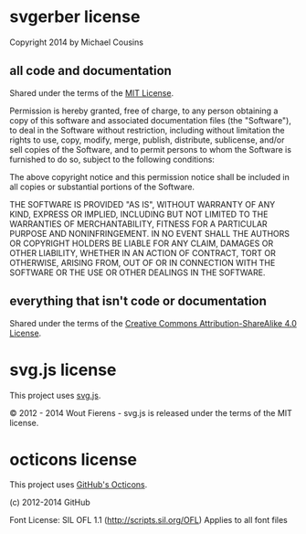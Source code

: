 # svgerber license
Copyright 2014 by Michael Cousins

## all code and documentation
Shared under the terms of the [MIT License](http://opensource.org/licenses/MIT).

Permission is hereby granted, free of charge, to any person obtaining a copy
of this software and associated documentation files (the "Software"), to deal
in the Software without restriction, including without limitation the rights
to use, copy, modify, merge, publish, distribute, sublicense, and/or sell
copies of the Software, and to permit persons to whom the Software is
furnished to do so, subject to the following conditions:

The above copyright notice and this permission notice shall be included in
all copies or substantial portions of the Software.

THE SOFTWARE IS PROVIDED "AS IS", WITHOUT WARRANTY OF ANY KIND, EXPRESS OR
IMPLIED, INCLUDING BUT NOT LIMITED TO THE WARRANTIES OF MERCHANTABILITY,
FITNESS FOR A PARTICULAR PURPOSE AND NONINFRINGEMENT. IN NO EVENT SHALL THE
AUTHORS OR COPYRIGHT HOLDERS BE LIABLE FOR ANY CLAIM, DAMAGES OR OTHER
LIABILITY, WHETHER IN AN ACTION OF CONTRACT, TORT OR OTHERWISE, ARISING FROM,
OUT OF OR IN CONNECTION WITH THE SOFTWARE OR THE USE OR OTHER DEALINGS IN
THE SOFTWARE.

## everything that isn't code or documentation
Shared under the terms of the [Creative Commons Attribution-ShareAlike 4.0 License](https://creativecommons.org/licenses/by-sa/4.0/).

# svg.js license
This project uses [svg.js](http://www.svgjs.com/).

© 2012 - 2014 Wout Fierens - svg.js is released under the terms of the MIT license.

# octicons license
This project uses [GitHub's Octicons](http://octicons.github.com/).

(c) 2012-2014 GitHub

Font License: SIL OFL 1.1 (http://scripts.sil.org/OFL)
Applies to all font files
